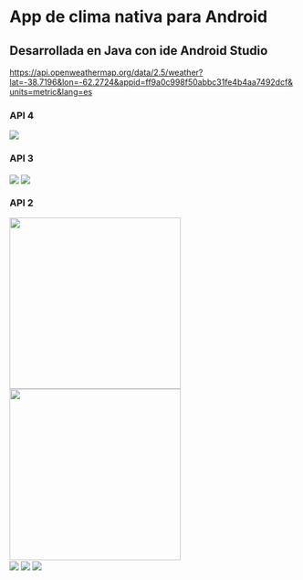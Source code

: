 # App de clima nativa para Android

## Desarrollada en Java con ide Android Studio
https://api.openweathermap.org/data/2.5/weather?lat=-38.7196&lon=-62.2724&appid=ff9a0c998f50abbc31fe4b4aa7492dcf&units=metric&lang=es

### API 4

<img src="./capAPI4.png" align="center">


### API 3

<img src="./cap4.png" align="center">
<img src="./cap5.png" align="center">


### API 2

<div>
    <img src="./pantalla1.jpeg" width="300" align="center">
    <img src="./pantalla2.jpeg" width="300" align="center">
</div>

<img src="./cap1.png" align="center">
<img src="./cap2.png" align="center">
<img src="./cap3.png" align="center">